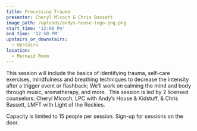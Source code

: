 ```yaml
---
title: Processing Trauma
presenter: Cheryl Mlcoch & Chris Bassett
image_path: /uploads/andys-house-logo-png.png
start_time: '12:00 Pm'
end_time: '12:50 PM'
upstairs_or_downstairs:
  - Upstairs
location:
  - Mermaid Room
---
```


This session will include the basics of identifying trauma, self-care exercises, mindfulness and breathing techniques to decrease the intensity after a trigger event or flashback; We’ll work on calming the mind and body through music, aromatherapy, and more. &nbsp;This session is led by 2 licensed counselors: Cheryl Mlcoch, LPC with Andy’s House & Kidstuff, & Chris Bassett, LMFT with Light of the Rockies.

Capacity is limited to 15 people per session. Sign-up for sessions on the door.&nbsp;
